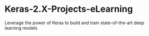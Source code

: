 # Keras-2.X-Projects-eLearning
Leverage the power of Keras to build and train state-of-the-art deep learning models
